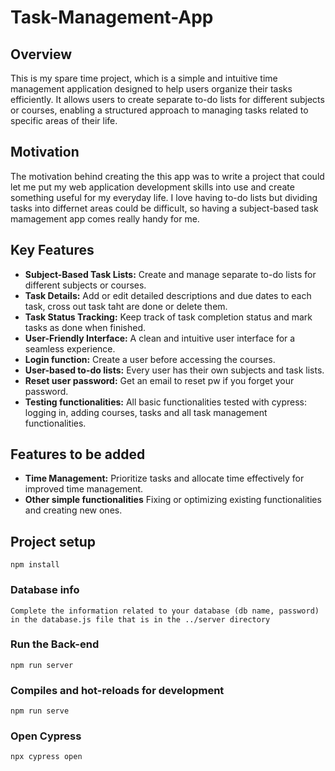 # Task-Management-App

## Overview

This is my spare time project, which is a simple and intuitive time management application designed to help users organize their tasks efficiently. It allows users to create separate to-do lists for different subjects or courses, enabling a structured approach to managing tasks related to specific areas of their life.

## Motivation

The motivation behind creating the this app was to write a project that could let me put my web application development skills into use and create something useful for my everyday life. I love having to-do lists but dividing tasks into differnet areas could be difficult, so having a subject-based task mamagement app comes really handy for me.

## Key Features

- **Subject-Based Task Lists:** Create and manage separate to-do lists for different subjects or courses.
- **Task Details:** Add or edit detailed descriptions and due dates to each task, cross out task taht are done or delete them.
- **Task Status Tracking:** Keep track of task completion status and mark tasks as done when finished.
- **User-Friendly Interface:** A clean and intuitive user interface for a seamless experience.
- **Login function:** Create a user before accessing the courses.
- **User-based to-do lists:** Every user has their own subjects and task lists.
- **Reset user password:** Get an email to reset pw if you forget your password.
- **Testing functionalities:** All basic functionalities tested with cypress: logging in, adding courses, tasks and all task management functionalities.

## Features to be added
- **Time Management:** Prioritize tasks and allocate time effectively for improved time management.
- **Other simple functionalities** Fixing or optimizing existing functionalities and creating new ones.


## Project setup
```
npm install
```

### Database info
```
Complete the information related to your database (db name, password) in the database.js file that is in the ../server directory
```

### Run the Back-end
```
npm run server
```

### Compiles and hot-reloads for development
```
npm run serve
```

### Open Cypress 
```
npx cypress open
```
